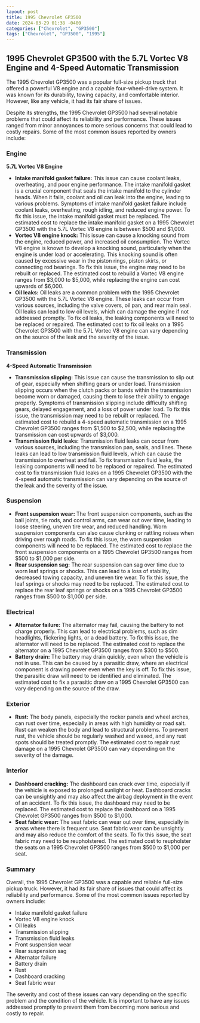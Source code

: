 ```yaml
---
layout: post
title: 1995 Chevrolet GP3500
date: 2024-03-29 01:38 -0400
categories: ["Chevrolet", "GP3500"]
tags: ["Chevrolet", "GP3500", "1995"]
---
```

## 1995 Chevrolet GP3500 with the 5.7L Vortec V8 Engine and 4-Speed Automatic Transmission

The 1995 Chevrolet GP3500 was a popular full-size pickup truck that offered a powerful V8 engine and a capable four-wheel-drive system. It was known for its durability, towing capacity, and comfortable interior. However, like any vehicle, it had its fair share of issues.

Despite its strengths, the 1995 Chevrolet GP3500 had several notable problems that could affect its reliability and performance. These issues ranged from minor annoyances to more serious concerns that could lead to costly repairs. Some of the most common issues reported by owners include:

### Engine

**5.7L Vortec V8 Engine**

* **Intake manifold gasket failure:** This issue can cause coolant leaks, overheating, and poor engine performance. The intake manifold gasket is a crucial component that seals the intake manifold to the cylinder heads. When it fails, coolant and oil can leak into the engine, leading to various problems. Symptoms of intake manifold gasket failure include coolant leaks, overheating, rough idling, and reduced engine power. To fix this issue, the intake manifold gasket must be replaced. The estimated cost to replace the intake manifold gasket on a 1995 Chevrolet GP3500 with the 5.7L Vortec V8 engine is between $500 and $1,000.
* **Vortec V8 engine knock:** This issue can cause a knocking sound from the engine, reduced power, and increased oil consumption. The Vortec V8 engine is known to develop a knocking sound, particularly when the engine is under load or accelerating. This knocking sound is often caused by excessive wear in the piston rings, piston skirts, or connecting rod bearings. To fix this issue, the engine may need to be rebuilt or replaced. The estimated cost to rebuild a Vortec V8 engine ranges from $3,000 to $5,000, while replacing the engine can cost upwards of $6,000.
* **Oil leaks:** Oil leaks are a common problem with the 1995 Chevrolet GP3500 with the 5.7L Vortec V8 engine. These leaks can occur from various sources, including the valve covers, oil pan, and rear main seal. Oil leaks can lead to low oil levels, which can damage the engine if not addressed promptly. To fix oil leaks, the leaking components will need to be replaced or repaired. The estimated cost to fix oil leaks on a 1995 Chevrolet GP3500 with the 5.7L Vortec V8 engine can vary depending on the source of the leak and the severity of the issue.

### Transmission

**4-Speed Automatic Transmission**

* **Transmission slipping:** This issue can cause the transmission to slip out of gear, especially when shifting gears or under load. Transmission slipping occurs when the clutch packs or bands within the transmission become worn or damaged, causing them to lose their ability to engage properly. Symptoms of transmission slipping include difficulty shifting gears, delayed engagement, and a loss of power under load. To fix this issue, the transmission may need to be rebuilt or replaced. The estimated cost to rebuild a 4-speed automatic transmission on a 1995 Chevrolet GP3500 ranges from $1,500 to $2,500, while replacing the transmission can cost upwards of $3,000.
* **Transmission fluid leaks:** Transmission fluid leaks can occur from various sources, including the transmission pan, seals, and lines. These leaks can lead to low transmission fluid levels, which can cause the transmission to overheat and fail. To fix transmission fluid leaks, the leaking components will need to be replaced or repaired. The estimated cost to fix transmission fluid leaks on a 1995 Chevrolet GP3500 with the 4-speed automatic transmission can vary depending on the source of the leak and the severity of the issue.

### Suspension

* **Front suspension wear:** The front suspension components, such as the ball joints, tie rods, and control arms, can wear out over time, leading to loose steering, uneven tire wear, and reduced handling. Worn suspension components can also cause clunking or rattling noises when driving over rough roads. To fix this issue, the worn suspension components will need to be replaced. The estimated cost to replace the front suspension components on a 1995 Chevrolet GP3500 ranges from $500 to $1,000 per side.
* **Rear suspension sag:** The rear suspension can sag over time due to worn leaf springs or shocks. This can lead to a loss of stability, decreased towing capacity, and uneven tire wear. To fix this issue, the leaf springs or shocks may need to be replaced. The estimated cost to replace the rear leaf springs or shocks on a 1995 Chevrolet GP3500 ranges from $500 to $1,000 per side.

### Electrical

* **Alternator failure:** The alternator may fail, causing the battery to not charge properly. This can lead to electrical problems, such as dim headlights, flickering lights, or a dead battery. To fix this issue, the alternator will need to be replaced. The estimated cost to replace the alternator on a 1995 Chevrolet GP3500 ranges from $300 to $500.
* **Battery drain:** The battery may drain quickly, even when the vehicle is not in use. This can be caused by a parasitic draw, where an electrical component is drawing power even when the key is off. To fix this issue, the parasitic draw will need to be identified and eliminated. The estimated cost to fix a parasitic draw on a 1995 Chevrolet GP3500 can vary depending on the source of the draw.

### Exterior

* **Rust:** The body panels, especially the rocker panels and wheel arches, can rust over time, especially in areas with high humidity or road salt. Rust can weaken the body and lead to structural problems. To prevent rust, the vehicle should be regularly washed and waxed, and any rust spots should be treated promptly. The estimated cost to repair rust damage on a 1995 Chevrolet GP3500 can vary depending on the severity of the damage.

### Interior

* **Dashboard cracking:** The dashboard can crack over time, especially if the vehicle is exposed to prolonged sunlight or heat. Dashboard cracks can be unsightly and may also affect the airbag deployment in the event of an accident. To fix this issue, the dashboard may need to be replaced. The estimated cost to replace the dashboard on a 1995 Chevrolet GP3500 ranges from $500 to $1,000.
* **Seat fabric wear:** The seat fabric can wear out over time, especially in areas where there is frequent use. Seat fabric wear can be unsightly and may also reduce the comfort of the seats. To fix this issue, the seat fabric may need to be reupholstered. The estimated cost to reupholster the seats on a 1995 Chevrolet GP3500 ranges from $500 to $1,000 per seat.

### Summary

Overall, the 1995 Chevrolet GP3500 was a capable and reliable full-size pickup truck. However, it had its fair share of issues that could affect its reliability and performance. Some of the most common issues reported by owners include:

* Intake manifold gasket failure
* Vortec V8 engine knock
* Oil leaks
* Transmission slipping
* Transmission fluid leaks
* Front suspension wear
* Rear suspension sag
* Alternator failure
* Battery drain
* Rust
* Dashboard cracking
* Seat fabric wear

The severity and cost of these issues can vary depending on the specific problem and the condition of the vehicle. It is important to have any issues addressed promptly to prevent them from becoming more serious and costly to repair.
